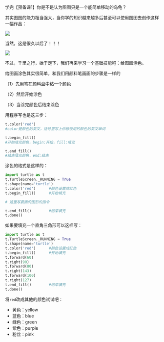 
学完【预备课1】你是不是认为图图只是一个能简单移动的乌龟？

其实图图的能力相当强大，当你学的知识越来越多后甚至可以使用图图去创作这样一幅作品：

![](https://uploader.shimo.im/f/4EVNHcnfOp8580JK.png!thumbnail?fileGuid=886kd3qYgXXTyTTW)

当然，这是很久以后了！！！

![](https://uploader.shimo.im/f/qom5FEiaKkKVAMk8.png!thumbnail?fileGuid=886kd3qYgXXTyTTW)


不过，千里之行，始于足下，我们再来学习一个基础技能吧：给图画涂色。

给图画涂色其实很简单，和我们用颜料笔画画的步骤是一样的

（1）先用笔在颜料盘中粘一个颜色

（2）然后开始涂色

（3）当涂完颜色后结束涂色

用程序写也是这三步：

```python
t.color('red')        
#color是颜色的英文，括号里写上你想使用的颜色的英文单词

t.begin_fill()         
#开始填充颜色，begin:开始，fill:填充

t.end_fill()
#结束填充颜色，end:结束
```

涂色的格式是这样的：

```python
import turtle as t
t.TurtleScreen._RUNNING = True
t.shape(name='turtle')
t.color('red')      #颜色设置成红色
t.begin_fill()      #开始填充

# 这里写要画的图形的指令

t.end_fill()        #结束填充
t.done()
```
如果要填充一个直角三角形可以这样写：

```python
import turtle as t
t.TurtleScreen._RUNNING = True
t.shape(name='turtle')
t.color('red')      #颜色设置成红色
t.begin_fill()      #开始填充
t.forward(60)       
t.right(90)
t.forward(80)
t.right(143)
t.forward(100)
t.right(127)
t.end_fill()        #结束填充
t.done()
```
将`red`改成其他的颜色试试吧：

- 黄色：yellow
- 蓝色：blue
- 绿色：green
- 紫色：purple
- 粉丝：pink